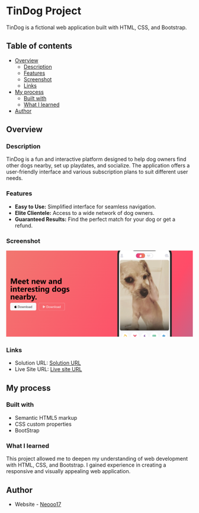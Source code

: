 # TinDog Project

TinDog is a fictional web application built with HTML, CSS, and Bootstrap.

## Table of contents

- [Overview](#overview)
  - [Description](#description)
  - [Features](#features)
  - [Screenshot](#screenshot)
  - [Links](#links)
- [My process](#my-process)
  - [Built with](#built-with)
  - [What I learned](#what-i-learned)
- [Author](#author)


## Overview

### Description

TinDog is a fun and interactive platform designed to help dog owners find other dogs nearby, set up playdates, and socialize. The application offers a user-friendly interface and various subscription plans to suit different user needs.

### Features

- **Easy to Use:** Simplified interface for seamless navigation.
- **Elite Clientele:** Access to a wide network of dog owners.
- **Guaranteed Results:** Find the perfect match for your dog or get a refund.

### Screenshot

![](./images/ss.png)


### Links

- Solution URL: [Solution URL](https://github.com/Neooo17/TinDog)
- Live Site URL: [Live site URL](https://neooo17.github.io/TinDog/)

## My process

### Built with

- Semantic HTML5 markup
- CSS custom properties
- BootStrap


### What I learned

This project allowed me to deepen my understanding of web development with HTML, CSS, and Bootstrap. I gained experience in creating a responsive and visually appealing web application.


## Author

- Website - [Neooo17](https://github.com/Neooo17)

